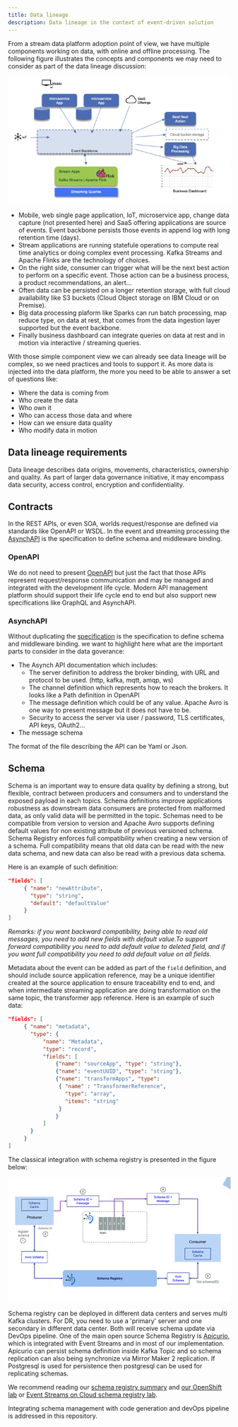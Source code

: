 ```yaml
---
title: Data lineage
description: Data lineage in the context of event-driven solution
---
```


From a stream data platform adoption point of view, we have multiple components working on data, with online and offline processing. The following figure illustrates the concepts and components we may need to consider as part of the data lineage discussion:

![](./images/data-lineage-ctx.png)

* Mobile, web single page application, IoT, microservice app, change data capture (not presented here) and SaaS offering applications are source of events. Event backbone persists those events in append log with long retention time (days). 
* Stream applications are running statefule operations to compute real time analytics or doing complex event processing. Kafka Streams and Apache Flinks are the technology of choices. 
* On the right side, consumer can trigger what will be the next best action to perform on a specific event. Those action can be a business process, a product recommendations, an alert...
* Often data can be persisted on a longer retention storage, with full cloud availability like S3 buckets (Cloud Object storage on IBM Cloud or on Premise).
* Big data processing plaform like Sparks can run batch processing, map reduce type, on data at rest, that comes from the data ingestion layer supported but the event backbone.
* Finally business dashboard can integrate queries on data at rest and in motion via interactive / streaming queries.

With those simple component view we can already see data lineage will be complex, so we need practices and tools to support it.
As more data is injected into the data platform, the more you need to be able to answer a set of questions like:

* Where the data is coming from 
* Who create the data
* Who own it
* Who can access those data and where
* How can we ensure data quality
* Who modify data in motion

## Data lineage requirements

Data lineage describes data origins, movements, characteristics, ownership and quality. As part of larger data governance initiative, it may encompass data security, access control, encryption and confidentiality. 

## Contracts

In the REST APIs, or even SOA, worlds request/response are defined via standards like OpenAPI or WSDL. In the event and streaming processing the [AsynchAPI](https://www.asyncapi.com/) is the specification to define schema and middleware binding.

### OpenAPI

We do not need to present [OpenAPI](https://www.openapis.org/) but just the fact that those APIs represent request/response communication and may be managed and integrated with the development life cycle. Modern API management platform should support their life cycle end to end but also support new specifications like GraphQL and AsynchAPI.

### AsynchAPI

Without duplicating the [specification](https://www.asyncapi.com/) is the specification to define schema and middleware binding. we want to highlight here what are the important parts to consider in the data goverance:

* The Asynch API documentation which includes:
    * The server definition to address the broker binding, with URL and protocol to be used. (http, kafka, mqtt, amqp, ws)
    * The channel definition which represents how to reach the brokers. It looks like a Path definition in OpenAPI
    * The message definition which could be of any value. Apache Avro is one way to present message but it does not have to be.
    * Security to access the server via user / password, TLS certificates, API keys, OAuth2...
* The message schema

The format of the file describing the API can be Yaml or Json. 

## Schema

Schema is an important way to ensure data quality by defining a strong, but flexible, contract between producers and consumers and to understand the exposed payload in each topics. Schema definitions improve applications robustness as downstream data consumers are protected from malformed data, as only valid data will be permitted in the topic.
Schemas need to be compatible from version to version and Apache Avro supports defining default values for non existing attribute of previous versioned schema. Schema Registry enforces full compatibility when creating a new version of a schema. Full compatibility means that old data can be read with the new data schema, and new data can also be read with a previous data schema.

Here is an example of such definition:

```json
"fields": [
     { "name": "newAttribute",
       "type": "string",
       "default": "defaultValue"
     }
]
```
*Remarks: if you want backward compatibility, being able to read old messages, you need to add new fields with default value.To support forward compatibility you need to add default value to deleted field, and if you want full compatibility you need to add default value on all fields.*

Metadata about the event can be added as part of the `field` definition, and should include source application reference, may be a unique identifier created at the source application to ensure traceability end to end, and when intermediate streaming application are doing transformation on the same topic, the transformer app reference. Here is an example of such data:

```json
"fields": [
     { "name": "metadata",
       "type": {
           "name": "Metadata",
           "type": "record",
           "fields": [
               {"name": "sourceApp", "type": "string"},
               {"name": "eventUUID", "type": "string"},
               {"name": "transformApps", "type": 
                { "name" : "TransformerReference",
                  "type": "array",
                  "items": "string"
                }
               }
           ]
       }
     }
]
```


The classical integration with schema registry is presented in the figure below:

![](../../technology/avro-schemas/images/schema-registry.png)

Schema registry can be deployed in different data centers and serves multi Kafka clusters. For DR, you need to use a 'primary' server and one secondary in different data center. Both will receive schema update via DevOps pipeline. One of the main open source Schema Registry is [Apicurio](https://www.apicur.io/), which is integrated with Event Streams and in most of our implementation. Apicurio can persist schema definition inside Kafka Topic and so schema replication can also being synchronize via Mirror Maker 2 replication. If Postgresql is used for persistence then postgresql can be used for replicating schemas.

We recommend reading our [schema registry summary](../../technology/avro-schemas/) and [our OpenShift lab](../../use-cases/schema-registry-on-ocp/) or [Event Streams on Cloud schema registry lab](../../use-cases/schema-registry-on-cloud/).

Integrating schema management with code generation and devOps pipeline is addressed in this repository.
